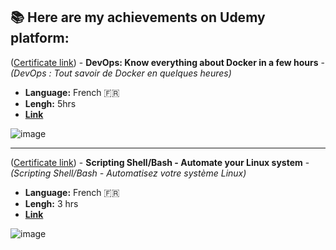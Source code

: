 ## 📚 Here are my achievements on Udemy platform:

([Certificate link](https://www.udemy.com/certificate/UC-3ece8739-74b5-4b7c-a104-a5b5a5a5f16c/)) - **DevOps: Know everything about Docker in a few hours** - _(DevOps : Tout savoir de Docker en quelques heures)_

- **Language:** French 🇫🇷
- **Lengh:** 5hrs
- **[Link](https://www.udemy.com/course/devops-tout-savoir-de-docker-en-quelques-heures/)**

![image](https://user-images.githubusercontent.com/60783263/155205021-1f61a48f-8115-4b46-ae13-8a1326ad5c3e.png)

---

([Certificate link](https://www.udemy.com/certificate/UC-d4250382-5c92-43a5-9ac0-137a54d8b9c1/)) - **Scripting Shell/Bash - Automate your Linux system** - _(Scripting Shell/Bash - Automatisez votre système Linux)_

- **Language:** French 🇫🇷
- **Lengh:** 3 hrs
- **[Link](https://www.udemy.com/course/scripting-shellbash-automatisez-votre-systeme-linux/)**

![image](https://user-images.githubusercontent.com/60783263/155305414-98acdf7c-7524-4333-9c81-17e7d13575d7.png)
